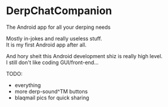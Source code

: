 # DerpChatCompanion
The Android app for all your derping needs 


Mostly in-jokes and really useless stuff.  
It is my first Android app after all. 

And hory sheit this Android development shiz is really high level.  
I still don't like coding GUI/front-end... 

TODO: 
- everything
- more derp-sound^TM buttons 
- blaqmail pics for quick sharing
